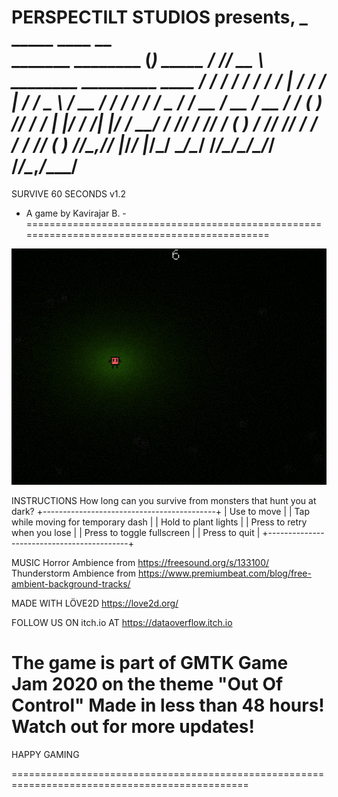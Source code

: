 PERSPECTILT STUDIOS presents,
                          _               _____ ____                                    __    
   _______  ________   __(_)   _____     / ___// __ \   ________  _________  ____  ____/ /____
  / ___/ / / / ___/ | / / / | / / _ \   / __ \/ / / /  / ___/ _ \/ ___/ __ \/ __ \/ __  / ___/
 (__  ) /_/ / /   | |/ / /| |/ /  __/  / /_/ / /_/ /  (__  )  __/ /__/ /_/ / / / / /_/ (__  ) 
/____/\__,_/_/    |___/_/ |___/\___/   \____/\____/  /____/\___/\___/\____/_/ /_/\__,_/____/  
=============================================================================================
SURVIVE 60 SECONDS v1.2
 -  A game by Kavirajar B. -
=============================================================================================

![a preview from the game](screenshots/1.gif)

INSTRUCTIONS
How long can you survive from monsters that hunt you at dark?
+-------------------------------------------+
| Use <arrow keys> to move		    	    |
| Tap <z> while moving for temporary dash   |
| Hold <x> to plant lights                  |
| Press <c> to retry when you lose          |
| Press <F4> to toggle fullscreen           |
| Press <Esc> to quit                       |
+-------------------------------------------+

MUSIC
Horror Ambience from https://freesound.org/s/133100/
Thunderstorm Ambience from https://www.premiumbeat.com/blog/free-ambient-background-tracks/

MADE WITH LÖVE2D
https://love2d.org/

FOLLOW US ON itch.io AT
https://dataoverflow.itch.io

The game is part of GMTK Game Jam 2020 on the theme "Out Of Control"
Made in less than 48 hours! Watch out for more updates! 
===============================================================================================

HAPPY GAMING

===============================================================================================